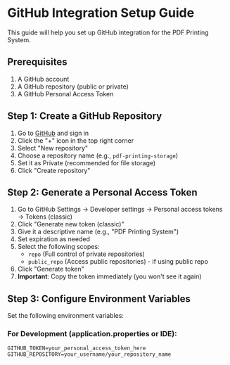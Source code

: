 # GitHub Integration Setup Guide

This guide will help you set up GitHub integration for the PDF Printing System.

## Prerequisites

1. A GitHub account
2. A GitHub repository (public or private)
3. A GitHub Personal Access Token

## Step 1: Create a GitHub Repository

1. Go to [GitHub](https://github.com) and sign in
2. Click the "+" icon in the top right corner
3. Select "New repository"
4. Choose a repository name (e.g., `pdf-printing-storage`)
5. Set it as Private (recommended for file storage)
6. Click "Create repository"

## Step 2: Generate a Personal Access Token

1. Go to GitHub Settings → Developer settings → Personal access tokens → Tokens (classic)
2. Click "Generate new token (classic)"
3. Give it a descriptive name (e.g., "PDF Printing System")
4. Set expiration as needed
5. Select the following scopes:
   - `repo` (Full control of private repositories)
   - `public_repo` (Access public repositories) - if using public repo
6. Click "Generate token"
7. **Important**: Copy the token immediately (you won't see it again)

## Step 3: Configure Environment Variables

Set the following environment variables:

### For Development (application.properties or IDE):
```properties
GITHUB_TOKEN=your_personal_access_token_here
GITHUB_REPOSITORY=your_username/your_repository_name
